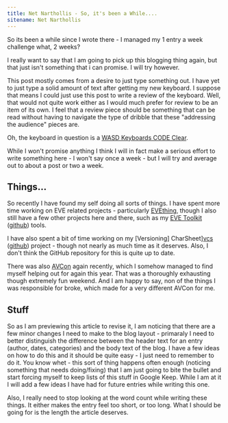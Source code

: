 ```yaml
---
title: Net Narthollis - So, it's been a While....
sitename: Net Narthollis
---
```

So its been a while since I wrote there - I managed my 1 entry a week challenge what, 2 weeks?

I really want to say that I am going to pick up this blogging thing again, but that just isn't something that i can promise. I will try however.

This post mostly comes from a desire to just type something out. I have yet to just type a solid amount of text after getting my new keyboard. I suppose that means I could just use this post to write a review of the keyboard. Well, that would not quite work either as I would much prefer for review to be an item of its own. I feel that a review piece should be something that can be read without having to navigate the type of dribble that these "addressing the audience" pieces are.

Oh, the keyboard in question is a [WASD Keyboards CODE Clear][wasd-code].

While I won't promise anything I think I will in fact make a serious effort to write something here - I won't say once a week - but I will try and average out to about a post or two a week.

## Things... ##

So recently I have found my self doing all sorts of things. I have spent more time working on EVE related projects - particularly [EVEthing][evething-github], though I also still have a few other projects here and there, such as my [EVE Toolkit][evetoolkit] ([github][evetoolkit-github]) tools.

I have also spent a bit of time working on my [Versioning] CharSheet][vcs] ([github][vcs-github]) project - though not nearly as much time as it deserves. Also, I don't think the GitHub repository for this is quite up to date.

There was also [AVCon][avcon] again recently, which I somehow managed to find myself helping out for again this year. That was a thoroughly exhausting though extremely fun weekend. And I am happy to say, non of the things I was responsible for broke, which made for a very different AVCon for me.

## Stuff ##

So as I am previewing this article to revise it, I am noticing that there are a few minor changes I need to make to the blog layout - primaraly I need to better distinguish the difference between the header text for an entry (author, dates, categories) and the body text of the blog. I have a few ideas on how to do this and it should be quite easy - I just need to remember to do it. You know whet - this sort of thing happens often enough (noticing something that needs doing/fixing) that I am just going to bite the bullet and start forcing myself to keep lists of this stuff in Google Keep. While I am at it I will add a few ideas I have had for future entries while writing this one.

Also, I really need to stop looking at the word count while writing these things. It either makes the entry feel too short, or too long. What I should be going for is the length the article deserves.

[wasd-code]: http://www.wasdkeyboards.com/index.php/products/code-keyboard/code-104-key-mechanical-keyboard.html
[evething-github]: https://github.com/madcowfred/evething/tree/develop
[evetoolkit]: http://www.evetoolkit.net/
[evetoolkit-github]: https://github.com/narthollis/eve-shoppinglist
[vcs]: http://ka-dargo.moya.narthollis.net/~narthollis/versioning-charsheet/htdocs/
[vcs-github]: https://github.com/narthollis/versioning-charsheet
[avcon]: http://www.avcon.org.au/